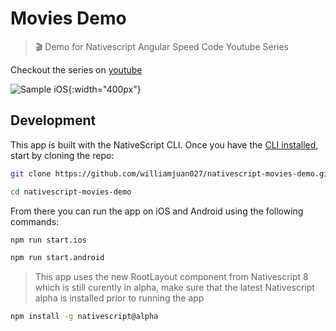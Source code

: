 # Movies Demo

> 🎬 Demo for Nativescript Angular Speed Code Youtube Series

Checkout the series on [youtube](https://www.youtube.com/playlist?list=PL44i_PSsr5XyxSt5hzJazPw8HMaVcesVu)

![Sample iOS](screenshots/movies-app-preview.gif){:width="400px"}

## Development

This app is built with the NativeScript CLI. Once you have the [CLI installed](https://docs.nativescript.org/start/quick-setup), start by cloning the repo:

```bash
git clone https://github.com/williamjuan027/nativescript-movies-demo.git

cd nativescript-movies-demo
```

From there you can run the app on iOS and Android using the following commands:

```bash
npm run start.ios

npm run start.android
```

> This app uses the new RootLayout component from Nativescript 8 which is still curently in alpha, make sure that the latest Nativescript alpha is installed prior to running the app

```bash
npm install -g nativescript@alpha
```
